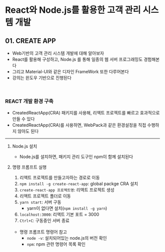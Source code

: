 # React와 Node.js를 활용한 고객 관리 시스템 개발
## 01. CREATE APP
- Web기반의 고객 관리 시스템 개발에 대해 알아보자
- React를 활용해 구성하고, Node.js 를 통해 일종의 웹 서버 프로그래밍도 경험해본다
- 그리고 Material-UI와 같은 디자인 FrameWork 또한 다루어본다
- 강의는 윈도우 기반으로 진행된다
 
<br>

### REACT 개발 환경 구축
- CreatedReactApp(CRA) 패키지를 사용해, 리액트 프로젝트를 빠르고 효과적으로 만들 수 있다
- CreatedReactApp(CRA)를 사용하면, WebPack과 같은 환경설정을 직접 수행하지 않아도 된다

<hr>

1. Node.js 설치 
    - Node.js를 설치하면, 패키지 관리 도구인 npm이 함께 설치된다 
2. 명령 프롬프트 실행
    1. 리액트 프로젝트를 만들고자하는 경로로 이동
    2. `npm install -g create-react-app`: global packge CRA 설치
    3. `create-react-app 프로젝트명`: 리액트 프로젝트 생성
    4. 리액트 프로젝트 폴더로 이동 
    5. `yarn start`: 서버 구동
        - yarn이 없다면 설치(`npm install -g yarn`)
    6. `localhost:3000`: 리액트 기본 포트 = 3000 
    7. `Ctrl+C`: 구동중인 서버 종료

    <br>

    - 명령 프롬프트 명령어 참고
        - `node -v`: 설치되어있는 node.js의 버전 확인
        - `npm`: npm 관련 명령어 목록 확인  

<br>
